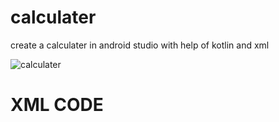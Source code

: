 # calculater
create a calculater in android studio with help of kotlin and xml 

![calculater](https://github.com/user-attachments/assets/57200022-43ad-4cb7-a923-b8fca216b815)

# XML CODE 
